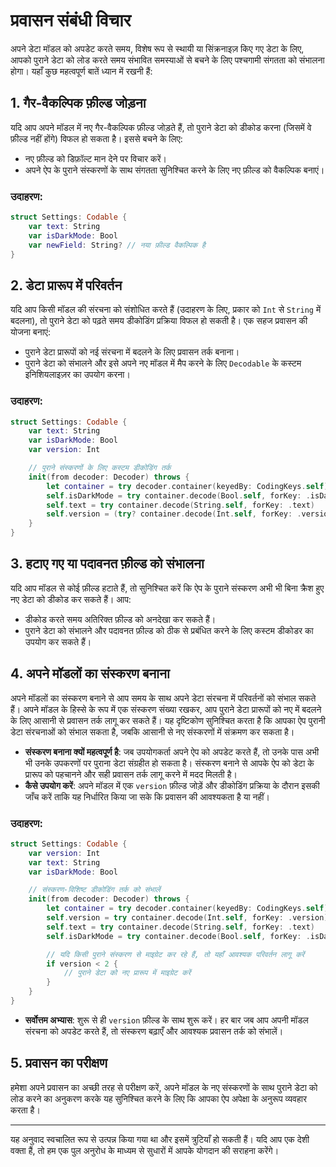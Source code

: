 # प्रवासन संबंधी विचार

अपने डेटा मॉडल को अपडेट करते समय, विशेष रूप से स्थायी या सिंक्रनाइज़ किए गए डेटा के लिए, आपको पुराने डेटा को लोड करते समय संभावित समस्याओं से बचने के लिए पश्चगामी संगतता को संभालना होगा। यहाँ कुछ महत्वपूर्ण बातें ध्यान में रखनी हैं:

## 1. गैर-वैकल्पिक फ़ील्ड जोड़ना
यदि आप अपने मॉडल में नए गैर-वैकल्पिक फ़ील्ड जोड़ते हैं, तो पुराने डेटा को डीकोड करना (जिसमें वे फ़ील्ड नहीं होंगे) विफल हो सकता है। इससे बचने के लिए:
- नए फ़ील्ड को डिफ़ॉल्ट मान देने पर विचार करें।
- अपने ऐप के पुराने संस्करणों के साथ संगतता सुनिश्चित करने के लिए नए फ़ील्ड को वैकल्पिक बनाएं।

### उदाहरण:
```swift
struct Settings: Codable {
    var text: String
    var isDarkMode: Bool
    var newField: String? // नया फ़ील्ड वैकल्पिक है
}
```

## 2. डेटा प्रारूप में परिवर्तन
यदि आप किसी मॉडल की संरचना को संशोधित करते हैं (उदाहरण के लिए, प्रकार को `Int` से `String` में बदलना), तो पुराने डेटा को पढ़ते समय डीकोडिंग प्रक्रिया विफल हो सकती है। एक सहज प्रवासन की योजना बनाएं:
- पुराने डेटा प्रारूपों को नई संरचना में बदलने के लिए प्रवासन तर्क बनाना।
- पुराने डेटा को संभालने और इसे अपने नए मॉडल में मैप करने के लिए `Decodable` के कस्टम इनिशियलाइज़र का उपयोग करना।

### उदाहरण:
```swift
struct Settings: Codable {
    var text: String
    var isDarkMode: Bool
    var version: Int

    // पुराने संस्करणों के लिए कस्टम डीकोडिंग तर्क
    init(from decoder: Decoder) throws {
        let container = try decoder.container(keyedBy: CodingKeys.self)
        self.isDarkMode = try container.decode(Bool.self, forKey: .isDarkMode)
        self.text = try container.decode(String.self, forKey: .text)
        self.version = (try? container.decode(Int.self, forKey: .version)) ?? 1 // पुराने डेटा के लिए डिफ़ॉल्ट
    }
}
```

## 3. हटाए गए या पदावनत फ़ील्ड को संभालना
यदि आप मॉडल से कोई फ़ील्ड हटाते हैं, तो सुनिश्चित करें कि ऐप के पुराने संस्करण अभी भी बिना क्रैश हुए नए डेटा को डीकोड कर सकते हैं। आप:
- डीकोड करते समय अतिरिक्त फ़ील्ड को अनदेखा कर सकते हैं।
- पुराने डेटा को संभालने और पदावनत फ़ील्ड को ठीक से प्रबंधित करने के लिए कस्टम डीकोडर का उपयोग कर सकते हैं।

## 4. अपने मॉडलों का संस्करण बनाना

अपने मॉडलों का संस्करण बनाने से आप समय के साथ अपने डेटा संरचना में परिवर्तनों को संभाल सकते हैं। अपने मॉडल के हिस्से के रूप में एक संस्करण संख्या रखकर, आप पुराने डेटा प्रारूपों को नए में बदलने के लिए आसानी से प्रवासन तर्क लागू कर सकते हैं। यह दृष्टिकोण सुनिश्चित करता है कि आपका ऐप पुरानी डेटा संरचनाओं को संभाल सकता है, जबकि आसानी से नए संस्करणों में संक्रमण कर सकता है।

- **संस्करण बनाना क्यों महत्वपूर्ण है**: जब उपयोगकर्ता अपने ऐप को अपडेट करते हैं, तो उनके पास अभी भी उनके उपकरणों पर पुराना डेटा संग्रहीत हो सकता है। संस्करण बनाने से आपके ऐप को डेटा के प्रारूप को पहचानने और सही प्रवासन तर्क लागू करने में मदद मिलती है।
- **कैसे उपयोग करें**: अपने मॉडल में एक `version` फ़ील्ड जोड़ें और डीकोडिंग प्रक्रिया के दौरान इसकी जाँच करें ताकि यह निर्धारित किया जा सके कि प्रवासन की आवश्यकता है या नहीं।

### उदाहरण:
```swift
struct Settings: Codable {
    var version: Int
    var text: String
    var isDarkMode: Bool

    // संस्करण-विशिष्ट डीकोडिंग तर्क को संभालें
    init(from decoder: Decoder) throws {
        let container = try decoder.container(keyedBy: CodingKeys.self)
        self.version = try container.decode(Int.self, forKey: .version)
        self.text = try container.decode(String.self, forKey: .text)
        self.isDarkMode = try container.decode(Bool.self, forKey: .isDarkMode)

        // यदि किसी पुराने संस्करण से माइग्रेट कर रहे हैं, तो यहाँ आवश्यक परिवर्तन लागू करें
        if version < 2 {
            // पुराने डेटा को नए प्रारूप में माइग्रेट करें
        }
    }
}
```

- **सर्वोत्तम अभ्यास**: शुरू से ही `version` फ़ील्ड के साथ शुरू करें। हर बार जब आप अपनी मॉडल संरचना को अपडेट करते हैं, तो संस्करण बढ़ाएँ और आवश्यक प्रवासन तर्क को संभालें।

## 5. प्रवासन का परीक्षण
हमेशा अपने प्रवासन का अच्छी तरह से परीक्षण करें, अपने मॉडल के नए संस्करणों के साथ पुराने डेटा को लोड करने का अनुकरण करके यह सुनिश्चित करने के लिए कि आपका ऐप अपेक्षा के अनुरूप व्यवहार करता है।

---
यह अनुवाद स्वचालित रूप से उत्पन्न किया गया था और इसमें त्रुटियाँ हो सकती हैं। यदि आप एक देशी वक्ता हैं, तो हम एक पुल अनुरोध के माध्यम से सुधारों में आपके योगदान की सराहना करेंगे।
